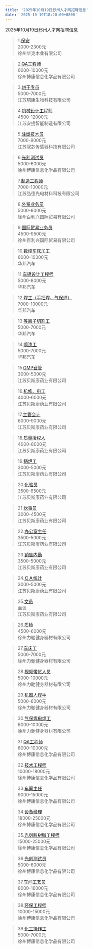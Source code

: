 ```yaml
---
title: '2025年10月19日邳州人才网招聘信息'
date: '2025-10-19T18:20:00+0800'
---
```

2025年10月19日邳州人才网招聘信息
<!--more-->
>1.[保安](https://www.pzhr.com/job/18201.html)<br>
>2000-2300元<br>
>徐州华克木业有限公司

>2.[QA工程师](https://www.pzhr.com/job/18989.html)<br>
>6000-10000元<br>
>徐州博康信息化学品有限公司

>3.[烘干专员](https://www.pzhr.com/job/18978.html)<br>
>5000-7000元<br>
>江苏珺康生物科技有限公司

>4.[机械设计工程师](https://www.pzhr.com/job/18342.html)<br>
>4500-12000元<br>
>江苏安捷智能制造有限公司

>5.[注塑技术员](https://www.pzhr.com/job/18987.html)<br>
>7000-9000元<br>
>江苏驭芯传感器科技有限公司

>6.[光刻测试员](https://www.pzhr.com/job/17103.html)<br>
>5000-6000元<br>
>徐州博康信息化学品有限公司

>7.[制造工程师](https://www.pzhr.com/job/18984.html)<br>
>7000-10000元<br>
>江苏弘德光电材料科技有限公司

>8.[外贸业务员](https://www.pzhr.com/job/9232.html)<br>
>5000-9000元<br>
>徐州百利兴国际贸易有限公司

>9.[国际贸易业务员](https://www.pzhr.com/job/10171.html)<br>
>4500-9500元<br>
>徐州百利兴国际贸易有限公司

>10.[数控车床加工](https://www.pzhr.com/job/13597.html)<br>
>6000-10000元<br>
>华邦汽车

>11.[车辆设计工程师](https://www.pzhr.com/job/12633.html)<br>
>5000-8000元<br>
>华邦汽车

>12.[焊工（手把焊、气保焊）](https://www.pzhr.com/job/13205.html)<br>
>7000-10000元<br>
>华邦汽车

>13.[等离子切割工](https://www.pzhr.com/job/12981.html)<br>
>5000-7000元<br>
>华邦汽车

>14.[喷漆工](https://www.pzhr.com/job/13166.html)<br>
>5000-7000元<br>
>华邦汽车

>15.[GMP仓管](https://www.pzhr.com/job/17982.html)<br>
>3000-5000元<br>
>江苏贝斯康药业有限公司

>16.[机修、电工](https://www.pzhr.com/job/17452.html)<br>
>4000-6000元<br>
>江苏贝斯康药业有限公司

>17.[主管会计](https://www.pzhr.com/job/16760.html)<br>
>6000-9000元<br>
>江苏贝斯康药业有限公司

>18.[质量授权人](https://www.pzhr.com/job/17718.html)<br>
>4000-8000元<br>
>江苏贝斯康药业有限公司

>19.[锅炉工](https://www.pzhr.com/job/16378.html)<br>
>3000-5000元<br>
>江苏贝斯康药业有限公司

>20.[化验员](https://www.pzhr.com/job/16376.html)<br>
>3500-6500元<br>
>江苏贝斯康药业有限公司

>21.[炊事员](https://www.pzhr.com/job/17578.html)<br>
>3000-4500元<br>
>江苏贝斯康药业有限公司

>22.[办公室主任](https://www.pzhr.com/job/14704.html)<br>
>3500-5000元<br>
>江苏贝斯康药业有限公司

>23.[销售内勤](https://www.pzhr.com/job/16160.html)<br>
>3500-5000元<br>
>江苏贝斯康药业有限公司

>24.[ＱＡ统计](https://www.pzhr.com/job/10690.html)<br>
>3000-5000元<br>
>江苏贝斯康药业有限公司

>25.[文员](https://www.pzhr.com/job/11170.html)<br>
>面议<br>
>江苏贝斯康药业有限公司

>26.[质检](https://www.pzhr.com/job/18957.html)<br>
>4500-6000元<br>
>徐州力驰健身器材有限公司

>27.[车床工](https://www.pzhr.com/job/18954.html)<br>
>5000-7000元<br>
>徐州力驰健身器材有限公司

>28.[视频带货人员](https://www.pzhr.com/job/18951.html)<br>
>5000-10000元<br>
>徐州力驰健身器材有限公司

>29.[机器人焊手](https://www.pzhr.com/job/18949.html)<br>
>5000-6000元<br>
>徐州力驰健身器材有限公司

>30.[气保焊电焊工](https://www.pzhr.com/job/18973.html)<br>
>6000-10000元<br>
>徐州力驰健身器材有限公司

>31.[QA工程师](https://www.pzhr.com/job/18989.html)<br>
>6000-10000元<br>
>徐州博康信息化学品有限公司

>32.[技术工程师](https://www.pzhr.com/job/18883.html)<br>
>10000-18000元<br>
>徐州博康信息化学品有限公司

>33.[车间主任](https://www.pzhr.com/job/18749.html)<br>
>9000-15000元<br>
>徐州博康信息化学品有限公司

>34.[设备经理](https://www.pzhr.com/job/18570.html)<br>
>18000-25000元<br>
>徐州博康信息化学品有限公司

>35.[光刻胶树脂工程师](https://www.pzhr.com/job/17854.html)<br>
>15000-25000元<br>
>徐州博康信息化学品有限公司

>36.[光刻测试员](https://www.pzhr.com/job/17103.html)<br>
>5000-6000元<br>
>徐州博康信息化学品有限公司

>37.[车间工艺员](https://www.pzhr.com/job/17676.html)<br>
>8000-16000元<br>
>徐州博康信息化学品有限公司

>38.[环保工程师](https://www.pzhr.com/job/18680.html)<br>
>10000-15000元<br>
>徐州博康信息化学品有限公司

>39.[化工操作工](https://www.pzhr.com/job/12303.html)<br>
>5000-7000元<br>
>徐州博康信息化学品有限公司


